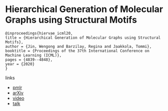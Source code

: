 # Hierarchical Generation of Molecular Graphs using Structural Motifs

```
@inproceedings{hiervae_icml20,
title = {Hierarchical Generation of Molecular Graphs using Structural Motifs},
author = {Jin, Wengong and Barzilay, Regina and Jaakkola, Tommi},
booktitle = {Proceedings of the 37th International Conference on Machine Learning (ICML)},
pages = {4839--4848},
year = {2020}
}
```

links
- [pmlr](http://proceedings.mlr.press/v119/jin20a.html)
- [arXiv](https://arxiv.org/abs/2002.03230)
- [video](https://slideslive.com/38927943)
- [talk](https://www.youtube.com/watch?v=Y5ZLbJDsuEU)
